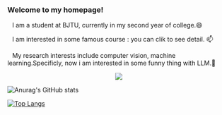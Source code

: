 ### Welcome to my homepage!
&ensp; I am a student at BJTU, currently in my second year of college.😄

&ensp; I am interested in some famous course : you can clik  to see detail. 📫

&ensp; My research interests include computer vision, machine learning.Specificly, now i am interested in some funny thing with LLM.🤔

<div align="center">
    <img src="https://activity-graph.herokuapp.com/graph?username=Rbrq03&theme=minimal" />
</div>

![Anurag's GitHub stats](https://github-readme-stats.vercel.app/api?username=Rbrq03&show_icons=true&&count_private=true)  

[![Top Langs](https://github-readme-stats.vercel.app/api/top-langs/?username=Rbrq03&layout=compact&&count_private=true)](https://github.com/anuraghazra/github-readme-stats)





<!--
**Rbrq03/Rbrq03** is a ✨ _special_ ✨ repository because its `README.md` (this file) appears on your GitHub profile.

Here are some ideas to get you started:

- 🔭 I’m currently working on ...
- 🌱 I’m currently learning ...
- 👯 I’m looking to collaborate on ...
- 🤔 I’m looking for help with ...
- 💬 Ask me about ...
- 📫 How to reach me: ...
- 😄 Pronouns: ...
- ⚡ Fun fact: ...
-->
